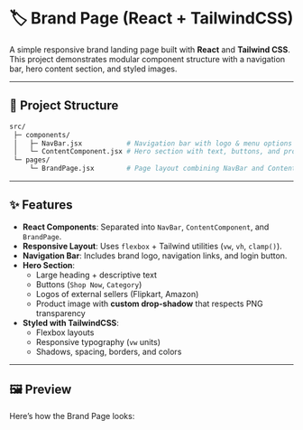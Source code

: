 # 🏷️ Brand Page (React + TailwindCSS)

A simple responsive brand landing page built with **React** and **Tailwind CSS**.  
This project demonstrates modular component structure with a navigation bar, hero content section, and styled images.

---

## 📂 Project Structure

```bash
src/
 ├─ components/
 │   ├─ NavBar.jsx           # Navigation bar with logo & menu options
 │   └─ ContentComponent.jsx # Hero section with text, buttons, and product image
 └─ pages/
     └─ BrandPage.jsx        # Page layout combining NavBar and ContentComponent
```

---

## ✨ Features

- **React Components**: Separated into `NavBar`, `ContentComponent`, and `BrandPage`.
- **Responsive Layout**: Uses `flexbox` + Tailwind utilities (`vw`, `vh`, `clamp()`).
- **Navigation Bar**: Includes brand logo, navigation links, and login button.
- **Hero Section**:
  - Large heading + descriptive text
  - Buttons (`Shop Now`, `Category`)
  - Logos of external sellers (Flipkart, Amazon)
  - Product image with **custom drop-shadow** that respects PNG transparency
- **Styled with TailwindCSS**:
  - Flexbox layouts
  - Responsive typography (`vw` units)
  - Shadows, spacing, borders, and colors

---

## 🖼️ Preview

Here’s how the Brand Page looks:

